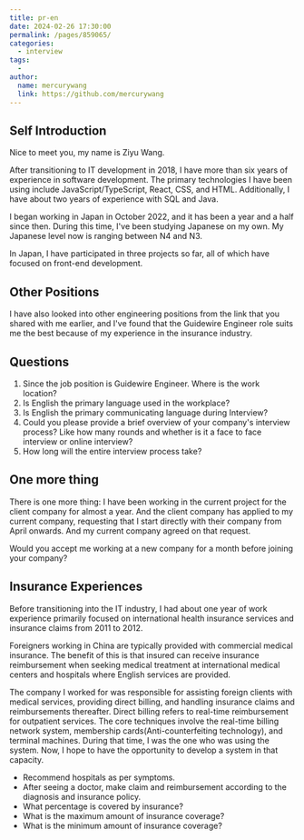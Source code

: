 ```yaml
---
title: pr-en
date: 2024-02-26 17:30:00
permalink: /pages/859065/
categories:
  - interview
tags:
  -
author:
  name: mercurywang
  link: https://github.com/mercurywang
---
```


## Self Introduction

Nice to meet you, my name is Ziyu Wang.

After transitioning to IT development in 2018, I have more than six years of experience in software development. The primary technologies I have been using include JavaScript/TypeScript, React, CSS, and HTML. Additionally, I have about two years of experience with SQL and Java.

I began working in Japan in October 2022, and it has been a year and a half since then. During this time, I've been studying Japanese on my own. My Japanese level now is ranging between N4 and N3.

In Japan, I have participated in three projects so far, all of which have focused on front-end development.

## Other Positions

I have also looked into other engineering positions from the link that you shared with me earlier, and I've found that the Guidewire Engineer role suits me the best because of my experience in the insurance industry.

## Questions

1. Since the job position is Guidewire Engineer. Where is the work location?
2. Is English the primary language used in the workplace?
3. Is English the primary communicating language during Interview?
4. Could you please provide a brief overview of your company's interview process? Like how many rounds and whether is it a face to face interview or online interview?
5. How long will the entire interview process take?

## One more thing

There is one more thing: I have been working in the current project for the client company for almost a year. And the client company has applied to my current company, requesting that I start directly with their company from April onwards. And my current company agreed on that request.

Would you accept me working at a new company for a month before joining your company?

## Insurance Experiences

Before transitioning into the IT industry, I had about one year of work experience primarily focused on international health insurance services and insurance claims from 2011 to 2012.

Foreigners working in China are typically provided with commercial medical insurance. The benefit of this is that insured can receive insurance reimbursement when seeking medical treatment at international medical centers and hospitals where English services are provided.

The company I worked for was responsible for assisting foreign clients with medical services, providing direct billing, and handling insurance claims and reimbursements thereafter. Direct billing refers to real-time reimbursement for outpatient services. The core techniques involve the real-time billing network system, membership cards(Anti-counterfeiting technology), and terminal machines. During that time, I was the one who was using the system. Now, I hope to have the opportunity to develop a system in that capacity.

- Recommend hospitals as per symptoms.
- After seeing a doctor, make claim and reimbursement according to the diagnosis and insurance policy.
- What percentage is covered by insurance?
- What is the maximum amount of insurance coverage?
- What is the minimum amount of insurance coverage?
